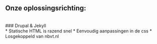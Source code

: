## Onze oplossingsrichting:
<br>
### Drupal & Jekyll
<br>
* Statische HTML is razend snel
* Eenvoudig aanpassingen in de css
* Losgekoppeld van nbvt.nl
